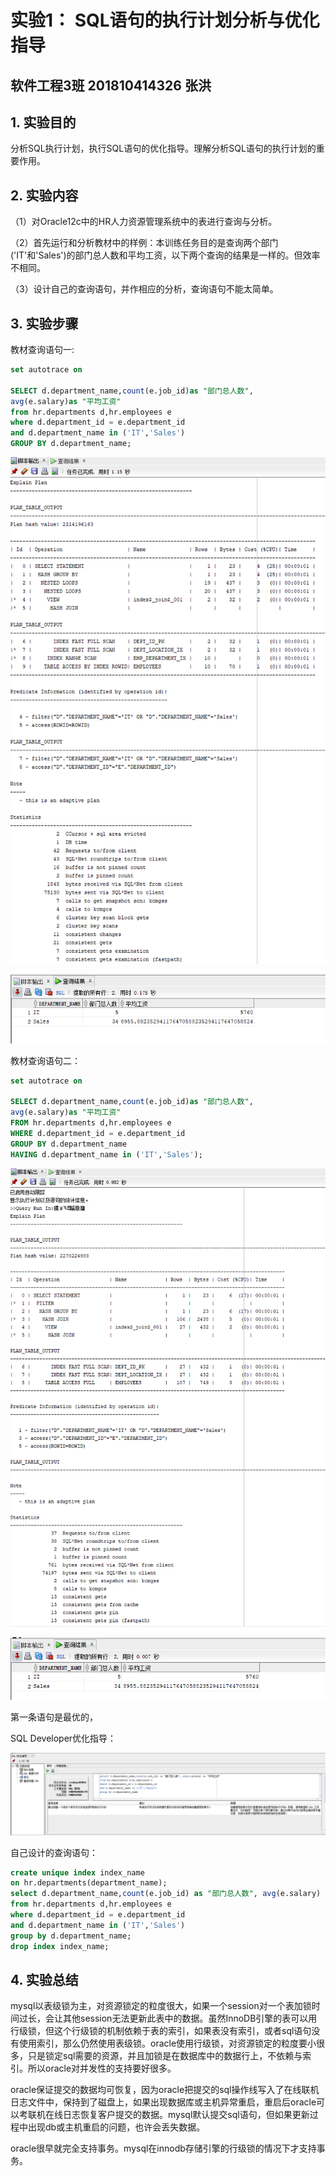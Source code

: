 # 实验1： SQL语句的执行计划分析与优化指导

## 软件工程3班	201810414326	张洪

## 1. 实验目的

分析SQL执行计划，执行SQL语句的优化指导。理解分析SQL语句的执行计划的重要作用。

## 2. 实验内容

（1）对Oracle12c中的HR人力资源管理系统中的表进行查询与分析。

（2）首先运行和分析教材中的样例：本训练任务目的是查询两个部门('IT'和'Sales')的部门总人数和平均工资，以下两个查询的结果是一样的。但效率不相同。

（3）设计自己的查询语句，并作相应的分析，查询语句不能太简单。

## 3. 实验步骤

教材查询语句一:

```sql
set autotrace on

SELECT d.department_name,count(e.job_id)as "部门总人数",
avg(e.salary)as "平均工资"
from hr.departments d,hr.employees e
where d.department_id = e.department_id
and d.department_name in ('IT','Sales')
GROUP BY d.department_name;
```

![查询语句一结果图1](pic1.png)

![查询语句一结果图2](pic2.png)

教材查询语句二：

```sql
set autotrace on

SELECT d.department_name,count(e.job_id)as "部门总人数",
avg(e.salary)as "平均工资"
FROM hr.departments d,hr.employees e
WHERE d.department_id = e.department_id
GROUP BY d.department_name
HAVING d.department_name in ('IT','Sales');
```

![查询语句二结果图1](pic3.png)

![查询语句二结果图2](pic4.png)

第一条语句是最优的，

SQL Developer优化指导：

![优化指导截图](pic5.png)

自己设计的查询语句：

```sql
create unique index index_name
on hr.departments(department_name);
select d.department_name,count(e.job_id) as "部门总人数", avg(e.salary) as "平均工资"
from hr.departments d,hr.employees e
where d.department_id = e.department_id
and d.department_name in ('IT','Sales')
group by d.department_name;
drop index index_name;
```

## 4. 实验总结

​		mysql以表级锁为主，对资源锁定的粒度很大，如果一个session对一个表加锁时间过长，会让其他session无法更新此表中的数据。虽然InnoDB引擎的表可以用行级锁，但这个行级锁的机制依赖于表的索引，如果表没有索引，或者sql语句没有使用索引，那么仍然使用表级锁。oracle使用行级锁，对资源锁定的粒度要小很多，只是锁定sql需要的资源，并且加锁是在数据库中的数据行上，不依赖与索引。所以oracle对并发性的支持要好很多。

​		oracle保证提交的数据均可恢复，因为oracle把提交的sql操作线写入了在线联机日志文件中，保持到了磁盘上，如果出现数据库或主机异常重启，重启后oracle可以考联机在线日志恢复客户提交的数据。mysql默认提交sql语句，但如果更新过程中出现db或主机重启的问题，也许会丢失数据。

​		oracle很早就完全支持事务。mysql在innodb存储引擎的行级锁的情况下才支持事务。